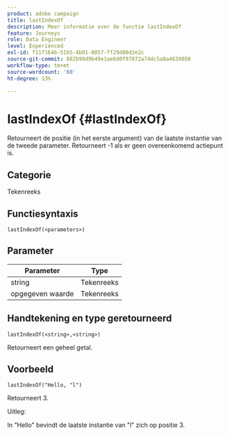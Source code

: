 ```yaml
---
product: adobe campaign
title: lastIndexOf
description: Meer informatie over de functie lastIndexOf
feature: Journeys
role: Data Engineer
level: Experienced
exl-id: f11f164b-51b5-4b01-8057-ff29d80d2e2c
source-git-commit: 882b99d9b49e1ae6d0f97872a74dc5a8a4639050
workflow-type: tm+mt
source-wordcount: '60'
ht-degree: 13%

---
```


# lastIndexOf {#lastIndexOf}

Retourneert de positie (in het eerste argument) van de laatste instantie van de tweede parameter. Retourneert -1 als er geen overeenkomend actiepunt is.

## Categorie

Tekenreeks

## Functiesyntaxis

`lastIndexOf(<parameters>)`

## Parameter

| Parameter | Type |
|-----------|------------------|
| string | Tekenreeks |
| opgegeven waarde | Tekenreeks |

## Handtekening en type geretourneerd

`lastIndexOf(<string>,<string>)`

Retourneert een geheel getal.

## Voorbeeld

`lastIndexOf("Hello, "l")`

Retourneert 3.

Uitleg:

In &quot;Hello&quot; bevindt de laatste instantie van &quot;l&quot; zich op positie 3.
